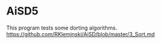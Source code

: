 # AiSD5
This program tests some dorting algorithms.
https://github.com/RKleminski/AiSD/blob/master/3_Sort.md